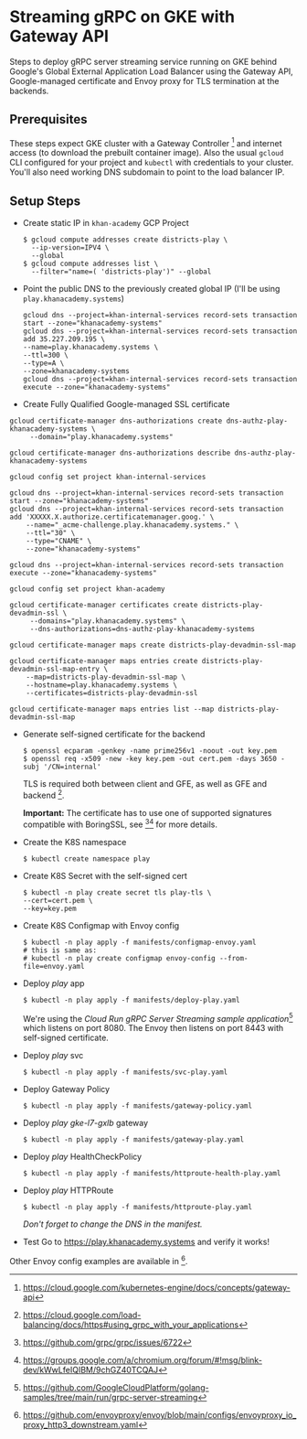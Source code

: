 # Streaming gRPC on GKE with Gateway API

Steps to deploy gRPC server streaming service running on GKE behind Google's
Global External Application Load Balancer using the Gateway API, Google-managed
certificate and Envoy proxy for TLS termination at the backends.

## Prerequisites

These steps expect GKE cluster with a Gateway Controller [^1] and internet
access (to download the prebuilt container image). Also the usual `gcloud` CLI
configured for your project and `kubectl` with credentials to your cluster.
You'll also need working DNS subdomain to point to the load balancer IP.

## Setup Steps

- Create static IP in `khan-academy` GCP Project
  ```shell
  $ gcloud compute addresses create districts-play \
    --ip-version=IPV4 \
    --global
  $ gcloud compute addresses list \
    --filter="name=( 'districts-play')" --global
  ```

- Point the public DNS to the previously created global IP (I'll be
  using `play.khanacademy.systems`)
  ```shell
  gcloud dns --project=khan-internal-services record-sets transaction start --zone="khanacademy-systems"
  gcloud dns --project=khan-internal-services record-sets transaction add 35.227.209.195 \
  --name=play.khanacademy.systems \
  --ttl=300 \
  --type=A \
  --zone=khanacademy-systems
  gcloud dns --project=khan-internal-services record-sets transaction execute --zone="khanacademy-systems"
  ```

- Create Fully Qualified Google-managed SSL certificate

```
gcloud certificate-manager dns-authorizations create dns-authz-play-khanacademy-systems \
     --domain="play.khanacademy.systems"

gcloud certificate-manager dns-authorizations describe dns-authz-play-khanacademy-systems
 
gcloud config set project khan-internal-services
 
gcloud dns --project=khan-internal-services record-sets transaction start --zone="khanacademy-systems"
gcloud dns --project=khan-internal-services record-sets transaction add 'XXXXX.X.authorize.certificatemanager.goog.' \
    --name="_acme-challenge.play.khanacademy.systems." \
    --ttl="30" \
    --type="CNAME" \
    --zone="khanacademy-systems"

gcloud dns --project=khan-internal-services record-sets transaction execute --zone="khanacademy-systems"

gcloud config set project khan-academy

gcloud certificate-manager certificates create districts-play-devadmin-ssl \
     --domains="play.khanacademy.systems" \
     --dns-authorizations=dns-authz-play-khanacademy-systems

gcloud certificate-manager maps create districts-play-devadmin-ssl-map

gcloud certificate-manager maps entries create districts-play-devadmin-ssl-map-entry \
    --map=districts-play-devadmin-ssl-map \
    --hostname=play.khanacademy.systems \
    --certificates=districts-play-devadmin-ssl
    
gcloud certificate-manager maps entries list --map districts-play-devadmin-ssl-map
```

- Generate self-signed certificate for the backend
  ```shell
  $ openssl ecparam -genkey -name prime256v1 -noout -out key.pem
  $ openssl req -x509 -new -key key.pem -out cert.pem -days 3650 -subj '/CN=internal'
  ```
  TLS is required both between client and GFE, as well as GFE and backend [^2].

  **Important:** The certificate has to use one of supported signatures
  compatible with BoringSSL, see [^3][^4] for more details. 

- Create the K8S namespace
  ```shell
  $ kubectl create namespace play
  ```
- Create K8S Secret with the self-signed cert
  ```shell
  $ kubectl -n play create secret tls play-tls \
  --cert=cert.pem \
  --key=key.pem
  ```

- Create K8S Configmap with Envoy config
  ```shell
  $ kubectl -n play apply -f manifests/configmap-envoy.yaml
  # this is same as:
  # kubectl -n play create configmap envoy-config --from-file=envoy.yaml
  ```

- Deploy _play_ app
  ```shell
  $ kubectl -n play apply -f manifests/deploy-play.yaml
  ```

  We're using the *Cloud Run gRPC Server Streaming sample application*[^5] which listens on port 8080.
  The Envoy then listens on port 8443 with self-signed certificate.

- Deploy _play_ svc
  ```shell
  $ kubectl -n play apply -f manifests/svc-play.yaml
  ```

- Deploy Gateway Policy
  ```shell
  $ kubectl -n play apply -f manifests/gateway-policy.yaml
  ```

- Deploy _play_ *gke-l7-gxlb* gateway
  ```shell
  $ kubectl -n play apply -f manifests/gateway-play.yaml
  ```

- Deploy _play_ HealthCheckPolicy
  ```shell
  $ kubectl -n play apply -f manifests/httproute-health-play.yaml
  ```

- Deploy _play_ HTTPRoute
  ```shell
  $ kubectl -n play apply -f manifests/httproute-play.yaml
  ```
  *Don't forget to change the DNS in the manifest.*

- Test
  Go to https://play.khanacademy.systems and verify it works!

Other Envoy config examples are available in [^6].

[^1]: https://cloud.google.com/kubernetes-engine/docs/concepts/gateway-api
[^2]: https://cloud.google.com/load-balancing/docs/https#using_grpc_with_your_applications
[^3]: https://github.com/grpc/grpc/issues/6722
[^4]: https://groups.google.com/a/chromium.org/forum/#!msg/blink-dev/kWwLfeIQIBM/9chGZ40TCQAJ
[^5]: https://github.com/GoogleCloudPlatform/golang-samples/tree/main/run/grpc-server-streaming
[^6]: https://github.com/envoyproxy/envoy/blob/main/configs/envoyproxy_io_proxy_http3_downstream.yaml
